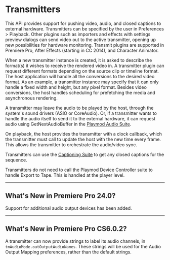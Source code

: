 # Transmitters

This API provides support for pushing video, audio, and closed captions to external hardware. Transmitters can be specified by the user in Preferences > Playback. Other plugins such as importers and effects with settings preview dialogs can send video out to the active transmitter, opening up new possibilities for hardware monitoring. Transmit plugins are supported in Premiere Pro, After Effects (starting in CC 2014), and Character Animator.

When a new transmitter instance is created, it is asked to describe the format(s) it wishes to receive the rendered video in. A transmitter plugin can request different formats depending on the source clip or timeline format. The host application will handle all the conversions to the desired video format. As an example, a transmitter instance may specify that it can only handle a fixed width and height, but any pixel format. Besides video conversions, the host handles scheduling for prefetching the media and asynchronous rendering.

A transmitter may leave the audio to be played by the host, through the system's sound drivers (ASIO or CoreAudio). Or, if a transmitter wants to handle the audio itself to send it to the external hardware, it can request audio using GetNextAudioBuffer in the [Playmod Audio Suite](suites.md#transmitters-suites-playmod-audio-suite).

On playback, the host provides the transmitter with a clock callback, which the transmitter must call to update the host with the new time every frame. This allows the transmitter to orchestrate the audio/video sync.

Transmitters can use the [Captioning Suite](../universals/sweetpea-suites.md#universals-sweetpea-suites-captioning-suite) to get any closed captions for the sequence.

Transmitters do not need to call the Playmod Device Controller suite to handle Export to Tape. This is handled at the player level.

---

## What's New in Premiere Pro 24.0?

Support for additional audio output devices has been added.

---

## What's New in Premiere Pro CS6.0.2?

A transmitter can now provide strings to label its audio channels, in `tmAudioMode.outOutputAudioNames`. These strings will be used for the Audio Output Mapping preferences, rather than the default strings.
